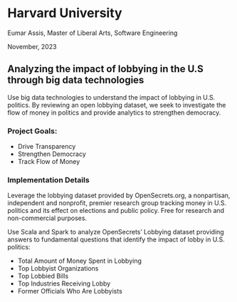 # Harvard University

Eumar Assis, Master of Liberal Arts, Software Engineering

November, 2023

## Analyzing the impact of lobbying in the U.S through big data technologies


Use big data technologies to understand the impact of lobbying in U.S. politics. By reviewing an open lobbying dataset, we seek to investigate the flow of money in politics and provide analytics to strengthen democracy.

### Project Goals:

- Drive Transparency
- Strengthen Democracy
- Track Flow of Money

### Implementation Details

Leverage the lobbying dataset provided by OpenSecrets.org, a nonpartisan, independent and nonprofit, premier research group tracking money in U.S. politics and its effect on elections and public policy. 
Free for research and non-commercial purposes. 

Use Scala and Spark to analyze OpenSecrets’ Lobbying dataset providing answers to fundamental questions that identify the impact of lobby in U.S. politics:

- Total Amount of Money Spent in Lobbying
- Top Lobbyist Organizations
- Top Lobbied Bills
- Top Industries Receiving Lobby
- Former Officials Who Are Lobbyists



